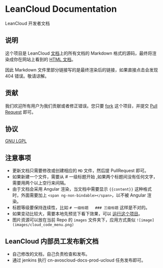 # LeanCloud Documentation

LeanCloud 开发者文档

## 说明

这个项目是 LeanCloud [文档](http://leancloud.cn/docs/)上的所有文档的 Markdown 格式的源码，最终将渲染成你在网站上看到的 [HTML 文档](http://leancloud.cn/docs/)。

因此 Markdown 文件里部分链接写的是最终渲染后的链接，如果直接点击会发现 404 错误。敬请谅解。

## 贡献

我们欢迎所有用户为我们贡献或者修正错误。您只要 [fork](https://github.com/leancloud/docs/fork) 这个项目，并提交 [Pull Request](https://github.com/leancloud/docs/pulls) 即可。

## 协议

[GNU LGPL](https://www.gnu.org/licenses/lgpl.html)

## 注意事项
* 更新文档只需要修改或创建相应的 `MD` 文件，然后提 PullRequest 即可。
* 如果新建一个文件，需要从 # 一级标题开始 ,如果两个标题间没有任何文字，需要用两个以上空行来间隔。
* 由于文档会采用 Angular 渲染，当文档中需要显示 `{{content}}` 这种格式时，外面需要加上 `<span ng-non-bindable></span>`，以不被 Angular 渲染。
* 标题等级要保持连续性，比如 `# 一级标题   ### 三级标题` 这样是不对的。
* 如果变动比较大，需要本地先预览下看下效果，可以 [运行这个项目](https://github.com/leancloud/avoscloud-docs)。
* 图片资源可以放在当前 Repo 的 `images` 文件夹下，应用方式类似 `![image](images/cloud_code_menu.png)`

## LeanCloud 内部员工发布新文档
* 自己修改的文档，自己负责检查和发布。
* 通过 jenkins 执行 cn-avoscloud-docs-prod-ucloud 任务发布即可。
